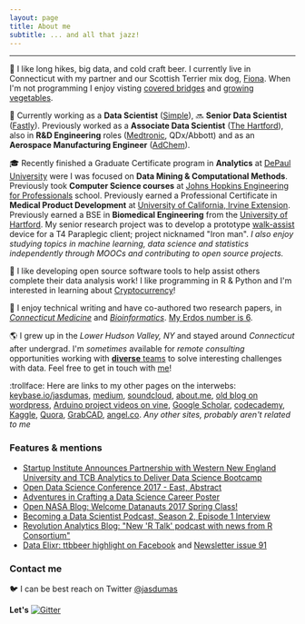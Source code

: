 ```yaml
---
layout: page
title: About me
subtitle: ... and all that jazz!
---
```


-------------
:crystal_ball: I like long hikes, big data, and cold craft beer. I currently live in Connecticut with my partner and our Scottish Terrier mix dog,
[Fiona](https://twitter.com/jasdumas/status/679480102443417600). When I'm not programming I enjoy visting [covered bridges](http://jasdumas.com/post_data/ct_covered_bridges_map.nb.html) and [growing vegetables](http://hipsterveggies.com/).

:briefcase: Currently working as a **Data Scientist** ([Simple](https://www.simple.com/)), :soon: **Senior Data Scientist** ([Fastly](https://www.fastly.com/)). Previously worked as a **Associate Data Scientist** ([The Hartford](https://www.thehartford.com/)), also in **R&D Engineering** roles ([Medtronic](http://www.medtronic.com/covidien), QDx/Abbott) and as an **Aerospace Manufacturing Engineer** ([AdChem](http://www.acmt.aero/)).

:mortar_board: Recently finished a Graduate Certificate program in **Analytics** at [DePaul University](http://www.cdm.depaul.edu/academics/Pages/current/Analytics-Certificate.aspx) were I was focused on **Data Mining & Computational Methods**. Previously took **Computer Science courses** at [Johns Hopkins Engineering for Professionals](https://ep.jhu.edu/programs-and-courses/programs/computer-science) school. Previously earned a Professional Certificate in **Medical Product Development** at [University of California, Irvine Extension](http://ce.uci.edu/areas/life_sciences/medical_products/). Previously earned a BSE in **Biomedical Engineering** from the [University of Hartford](http://www.hartford.edu/ceta/undergraduate/engineering/BM/). My senior research project was to develop a prototype [walk-assist](http://www.tuvie.com/wp-content/uploads/ekso-bionic-suit1.jpg) device for a T4 Paraplegic client; project nicknamed "Iron man". *I also enjoy studying topics in machine learning, data science and statistics independently through MOOCs and contributing to open source projects.* 

:floppy_disk: I like developing open source software tools to help assist others complete their data analysis work! I like programming in R & Python and I'm interested in learning about [Cryptocurrency](https://en.wikipedia.org/wiki/Cryptocurrency)! 

:pencil: I enjoy technical writing and have co-authored two research papers, in [*Connecticut Medicine*](https://www.ncbi.nlm.nih.gov/pubmed/24156174) and [*Bioinformatics*](https://www.ncbi.nlm.nih.gov/pubmed/27503226). [My Erdos number is 6](https://www.csauthors.net/distance/paul-erdos/jasmine-dumas).

:earth_americas: I grew up in the *Lower Hudson Valley, NY* and stayed around *Connecticut* after undergrad. I'm *sometimes* available for *remote consulting* opportunities working with [**diverse** teams](http://www.forbes.com/sites/bonniemarcus/2015/08/12/the-lack-of-diversity-in-tech-is-a-cultural-issue/#7170290c3577) to solve interesting challenges with data. Feel free to get in touch with [me](https://jasdumas.github.io/consulting/)!

:trollface: Here are links to my other pages on the interwebs: [keybase.io/jasdumas](https://keybase.io/jasdumas), [medium](https://medium.com/@jasdumas), [soundcloud](https://soundcloud.com/jasmine-dumas), [about.me](https://about.me/jasminedumas), [old blog on wordpress](https://jasdumas.wordpress.com/), [Arduino project videos on vine](https://vine.co/Jasmine.Dumas), [Google Scholar](https://scholar.google.com/citations?user=Yt3WKXsAAAAJ&hl=en), [codecademy](https://www.codecademy.com/jmdumas), [Kaggle](https://www.kaggle.com/jasdumas), [Quora](https://www.quora.com/profile/Jasmine-Dumas), [GrabCAD](https://grabcad.com/jasmine.dumas-1/projects), [angel.co](https://angel.co/jasmine-dumas). *Any other sites, probably aren't related to me*

### Features & mentions

* [Startup Institute Announces Partnership with Western New England University and TCB Analytics to Deliver Data Science Bootcamp](http://tcbanalytics.com/2017/09/26/startup-institute-announces-partnership-with-western-new-england-university-and-tcb-analytics-to-deliver-data-science-bootcamp/)
* [Open Data Science Conference 2017 - East, Abstract](https://www.odsc.com/training/portfolio/open-government-data-beer-analytics)
* [Adventures in Crafting a Data Science Career Poster](http://rhodyrstats.org/files/dumas_event.pdf)
* [Open NASA Blog: Welcome Datanauts 2017 Spring Class!](https://open.nasa.gov/blog/welcome-datanauts-2017-spring-class/)
* [Becoming a Data Scientist Podcast, Season 2, Episode 1 Interview](http://www.becomingadatascientist.com/2017/01/10/becoming-a-data-scientist-podcast-episode-14-jasmine-dumas/)
* [Revolution Analytics Blog: "New 'R Talk' podcast with news from R Consortium"](http://blog.revolutionanalytics.com/2015/08/r-talk.html)
* [Data Elixr: ttbbeer highlight on Facebook](https://www.facebook.com/dataelixir/posts/1575904476046887) and [Newsletter issue 91](http://dataelixir.com/issues/91)

### Contact me

:bird: I can be best reach on Twitter [@jasdumas](https://twitter.com/jasdumas) 

**Let's**  [![Gitter](https://img.shields.io/gitter/room/nwjs/nw.js.svg?style=plastic)](https://gitter.im/jasdumas/jasdumas.github.io?source=orgpage)

